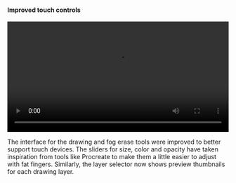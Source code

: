#### Improved touch controls

<video controls width="100%">
  <source src="https://files.tableslayer.com/changelog/oct-touch-demo-web.mp4" type="video/mp4">
  Your browser does not support the video tag.
</video>

The interface for the drawing and fog erase tools were improved to better support touch devices. The sliders for size, color and opacity have taken inspiration from tools like Procreate to make them a little easier to adjust with fat fingers. Similarly, the layer selector now shows preview thumbnails for each drawing layer.
